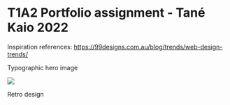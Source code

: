 # T1A2 Portfolio assignment - Tané Kaio 2022

Inspiration references:
https://99designs.com.au/blog/trends/web-design-trends/

Typographic hero image

![](https://99designs-blog.imgix.net/blog/wp-content/uploads/2021/11/Screen-Shot-2021-11-14-at-12.15.46-PM.png?auto=format&q=60&fit=max&w=930)

Retro design

